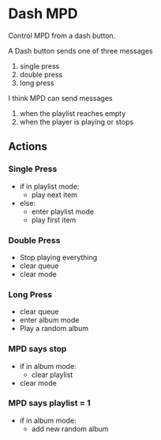 Dash MPD
========

Control MPD from a dash button.

A Dash button sends one of three messages
1. single press
2. double press
3. long press

I think MPD can send messages 
1. when the playlist reaches empty
2. when the player is playing or stops

Actions
-------

### Single Press
* if in playlist mode:
  * play next item
* else:
  * enter playlist mode 
  * play first item
   

### Double Press
* Stop playing everything 
* clear queue
* clear mode

### Long Press
* clear queue
* enter album mode
* Play a random album

### MPD says stop
* if in album mode:
  * clear playlist
* clear mode

### MPD says playlist = 1
* if in album mode:
  * add new random album

